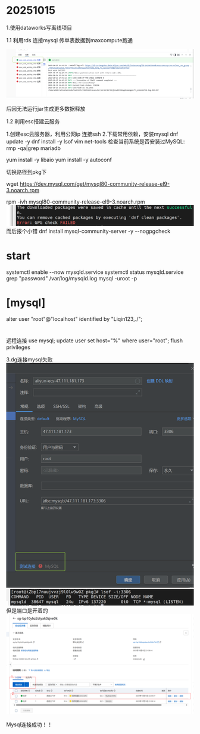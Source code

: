 # 20251015

1.使用dataworks写离线项目

1.1
利用rds 连接mysql 传单表数据到maxcompute跑通

![img.png](img.png)

后因无法运行jar生成更多数据释放

1.2
利用esc搭建云服务

1.创建esc云服务器，利用公网ip 连接ssh 
2.下载常用依赖，安装mysql
dnf update -y
dnf install -y lsof vim net-tools
检查当前系统是否安装过MySQL:
rmp -qa|grep mariadb

yum install -y libaio
yum install -y autoconf

切换路径到pkg下

wget https://dev.mysql.com/get/mysql80-community-release-el9-3.noarch.rpm

rpm -ivh mysql80-community-release-el9-3.noarch.rpm
![img_1.png](img_1.png)
而后报个小错
dnf install mysql-community-server -y --nogpgcheck

# start
systemctl enable --now mysqld.service
systemctl status mysqld.service
grep "password" /var/log/mysqld.log
mysql -uroot -p
# [mysql]
alter user "root"@"localhost" identified by "Liqin123,./";
# 
远程连接
use mysql;
update user set host="%" where user="root";
flush privileges

3.dg连接mysql失败
![img_2.png](img_2.png)
![img_3.png](img_3.png)
但是端口是开着的
![img_4.png](img_4.png)

Mysql连接成功！！



